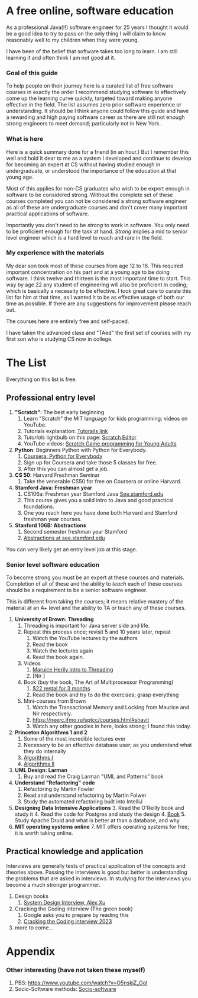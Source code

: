 # A free online, software education

As a professional Java(!!) software engineer for 25 years
I thought it would be a good idea to try to pass on
the only thing I will claim to know reasonably well 
to my children when they were young.

I have been of the belief that software takes too long to learn.
I am still learning it and often think I am not good at it.

### Goal of this guide

To help people on their journey here is a curated list of free software
courses in exactly the order I recommend studying software to effectively come up
the learning curve quickly, targeted toward making anyone effective in the field.
The list assumes zero prior software experience or understanding.  It should be
I think anyone could follow this guide and have a rewarding and high
paying software career as there are still not enough strong engineers
to meet demand; particularly not in New York.

### What is here

Here is a quick summary done for a friend (in an hour.)
But I remember this well and hold it dear to me as a system
I developed and continue to develop for becoming an expert
at CS without having studied enough in undergraduate, or
understood the importance of the education at that young age.

Most of this 
applies for non-CS graduates who wish to be expert
enough in software to be considered strong.  Without
the complete set of these courses completed you can not
be considered a strong software engineer as all of 
these are undergraduate courses and don't cover 
many important practical applications of software.

Importantly you don't need to be *strong* to work in software.
You only need to be proficient enough for the task at hand.
*Strong* implies a mid to senior level engineer which is
a hard level to reach and rare in the field.

### My experience with the materials

My dear son took most of these courses from age 12 to 16.
This required important concentration on his part and
at a young age to be doing software.  I think twelve
and thirteen is the most important time to start.  This way
by age 22 any student of engineering will also be proficient
in coding; which is basically a necessity to be effective.
I took great care to curate this list for him at that time,
as I wanted it to be as effective usage of both our time as possible.
If there are any suggestions for improvement please reach out.

The courses here are entirely free and self-paced.

I have taken the advanced class and "TAed" the first 
set of courses with my first son who is studying CS now
in college.

# The List

Everything on this list is free.

## Professional entry level

1. **"Scratch":**  The best early beginning
   1.  Learn "Scratch" the MIT language for kids programming; videos on YouTube.
   1.  Tutorials explanation:  [Tutorails link](https://sip.scratch.mit.edu/tutorials/)
   1.  *Tutorials* lightbulb on this page:  [Scratch Editor](https://scratch.mit.edu/projects/editor/?tutorial=getStarted)
   2. YouTube videos:  [Scratch Game programming for Young Adults](https://www.youtube.com/playlist?list=PL0-84-yl1fUlLJvyC1s5L8rs5ECn3lPx4)
1. **Python**:  Beginners Python with Python for Everybody.
   1. [Coursera: Python for Everybody](https://www.coursera.org/specializations/python)
   1. Sign up for Coursera and take those 5 classes for free.
   1. After this you can almost get a job.
1. **CS 50**:  Harvard Freshman Seminar
   1. Take the venerable CS50 for free on Coursera or online Harvard.
1. **Stamford Java:  Freshman year**
   1. CS106a: Freshman year Stamford Java [See.stamford.edu](https://see.stanford.edu/Course/CS106A)
   1. This course gives you a solid intro to Java and good practical foundations.
   1. One you reach here you have done both Harvard and Stamford freshman year courses.
1. **Stanford 106B:  Abstractions**
   1. Second semester freshman year Stamford
   1. [Abstractions at see.stamford.edu](https://see.stanford.edu/Course/CS106B)

You can very likely get an entry level job at this stage.

### Senior level software education

To become strong you must be an expert at these courses 
and materials.  Completion of all of these and
the ability to *teach* each of these courses should
be a requirement to be a senior software engineer.

This is different from taking the courses; it means
relative mastery of the material at an A+ level and
the ability to TA or teach any of these courses.

1. **University of Brown: Threading**
   1. Threading is important for Java server side and life.
   1. Repeat this process once; revisit 5 and 10 years later, repeat
      1. Watch the YouTube lectures by the authors
      1. Read the book
      1. Watch the lectures again
      1. Read the book again.
   1. Videos
      1. [Maruice Herily intro to Threading](https://www.youtube.com/watch?v=ZkUrl8BZHjk)
      1. [Nir ]
   1. Book (buy the book, The Art of Multiprocessor Programming)
      1.  [$22 rental for 3 months](https://www.amazon.com/Art-Multiprocessor-Programming-Maurice-Herlihy-ebook/dp/B08HQ7XNLD) 
      1. Read the book and try to do the exercises; grasp everything
   1. Mini-courses from Brown
      1. Watch the Transactional Memory and Locking from Maurice and Nir respectively.
      1. https://neerc.ifmo.ru/sptcc/courses.html#shavit
      2. Watch any other goodies in here, looks strong; I found this today.
1. **Princeton Algorithms 1 and 2**
   1.  Some of the most incredible lectures ever
   1.  Necessary to be an effective database user; as you understand what they do internally
   1.  [Algorithms I](https://www.coursera.org/learn/algorithms-part1)
   1.  [Algorithms II](https://www.coursera.org/learn/algorithms-part2)
1. **UML Design: Larman**
   1. Buy and read the Craig Larman "UML and Patterns" book 
2. **Understand "Refactoring" code**
   1. Refactoring by Martin Fowler
   1. Read and understand refactoring by Martin Folwer
   1. Study the automated refactoring built into IntelliJ
2. **Designing Data Intensive Applications**
   3. Read the O'Reilly book and study it
   4. Read the code for Postgres and study the design
   4. [Book](https://www.oreilly.com/library/view/designing-data-intensive-applications/9781491903063/)
   5. Study Apache Druid and what is better at than a database, and why
6. **MIT operating systems online**
   7. MIT offers operating systems for free; it is worth taking online.



## Practical knowledge and application

Interviews are generally tests of practical application of
the concepts and theories above.  Passing the interviews
is good but better is understanding the problems that
are asked in interviews.  In studying for the interviews
you become a much stronger programmer.  

1. Design books
   1. [System Design Interview, Alex Xu](https://www.amazon.com/System-Design-Interview-insiders-Second/dp/B08CMF2CQF/ref=asc_df_B08CMF2CQF?tag=bngsmtphsnus-20&linkCode=df0&hvadid=80264466333902&hvnetw=s&hvqmt=e&hvbmt=be&hvdev=c&hvlocint=&hvlocphy=&hvtargid=pla-4583863992756982&psc=1) 
1. Cracking the Coding interview (The green book)
   1.  Google asks you to prepare by reading this
   2. [Cracking the Coding interview 2023](https://www.amazon.com/Cracking-Coding-Interview-Programming-Questions/dp/0984782850/ref=sr_1_1?crid=31B1QW754T1QF&keywords=cracking+the+coding+interview+2023&qid=1695002824&s=books&sprefix=cracking+the+%2Cstripbooks%2C120&sr=1-1)
1. more to come...

# Appendix

### Other interesting (have not taken these myself)

1.  PBS:  https://www.youtube.com/watch?v=O5nskjZ_GoI
2.  Socio-Software methods:  [Socio-software](https://www.amazon.com/Architecture-Modernization-Socio-technical-alignment-structure/dp/1633438155/ref=sr_1_30?crid=1NKB20LONGQ4Z&keywords=domain+driven+design&qid=1695003284&s=books&sprefix=domain+driven+%2Cstripbooks%2C600&sr=1-30)

